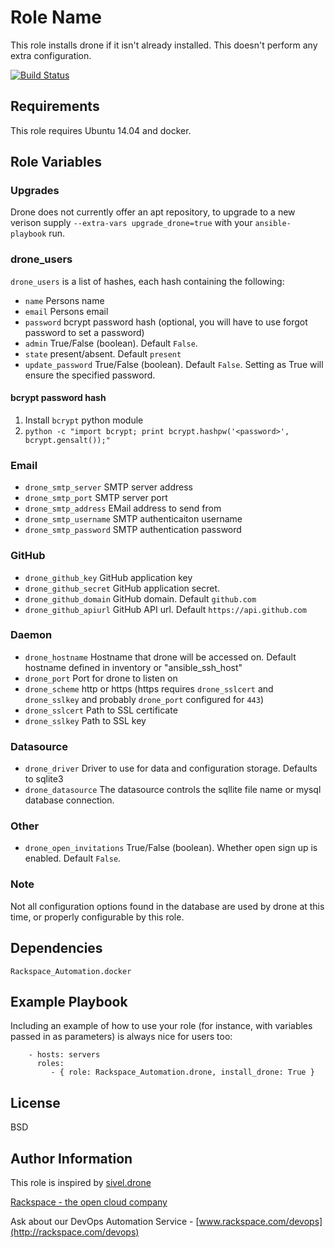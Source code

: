 Role Name
========

This role installs drone if it isn't already installed. This doesn't perform any extra configuration.

[![Build Status](http://drone.onitato.com/github.com/rack-roles/drone/status.svg?branch=master)](http://drone.onitato.com/github.com/rack-roles/drone)

Requirements
------------

This role requires Ubuntu 14.04 and docker.

Role Variables
--------------

### Upgrades

Drone does not currently offer an apt repository, to upgrade to a new verison supply `--extra-vars upgrade_drone=true` with your `ansible-playbook` run.

### drone\_users

`drone_users` is a list of hashes, each hash containing the following:

* `name` Persons name
* `email` Persons email
* `password` bcrypt password hash (optional, you will have to use forgot password to set a password)
* `admin` True/False (boolean). Default `False`.
* `state` present/absent. Default `present`
* `update_password` True/False (boolean). Default `False`. Setting as True will ensure the specified password.

#### bcrypt password hash

1. Install `bcrypt` python module
1. `python -c "import bcrypt; print bcrypt.hashpw('<password>', bcrypt.gensalt());"`

### Email

* `drone_smtp_server` SMTP server address
* `drone_smtp_port` SMTP server port
* `drone_smtp_address` EMail address to send from
* `drone_smtp_username` SMTP authenticaiton username
* `drone_smtp_password` SMTP authentication password

### GitHub

* `drone_github_key` GitHub application key
* `drone_github_secret` GitHub application secret.
* `drone_github_domain` GitHub domain. Default `github.com`
* `drone_github_apiurl` GitHub API url. Default `https://api.github.com`

### Daemon

* `drone_hostname` Hostname that drone will be accessed on. Default hostname defined in inventory or "ansible\_ssh\_host"
* `drone_port` Port for drone to listen on
* `drone_scheme` http or https (https requires `drone_sslcert` and `drone_sslkey` and probably `drone_port` configured for `443`)
* `drone_sslcert` Path to SSL certificate
* `drone_sslkey` Path to SSL key

### Datasource

* `drone_driver` Driver to use for data and configuration storage. Defaults to sqlite3
* `drone_datasource` The datasource controls the sqllite file name or mysql database connection.

### Other

* `drone_open_invitations` True/False (boolean). Whether open sign up is enabled. Default `False`.


### Note

Not all configuration options found in the database are used by drone at this time, or properly configurable by this role.

Dependencies
------------

`Rackspace_Automation.docker`

Example Playbook
-------------------------

Including an example of how to use your role (for instance, with variables passed in as parameters) is always nice for users too:

```
    - hosts: servers
      roles:
         - { role: Rackspace_Automation.drone, install_drone: True }
```

License
-------

BSD

Author Information
------------------

This role is inspired by [sivel.drone](https://github.com/sivel/ansible-drone)

[Rackspace - the open cloud company](http://rackspace.com)

Ask about our DevOps Automation Service - [www.rackspace.com/devops](http://rackspace.com/devops)
